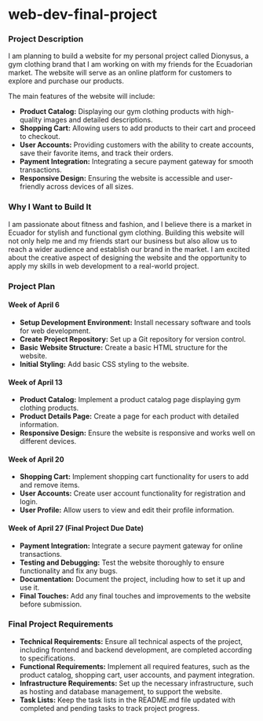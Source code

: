# web-dev-final-project
### Project Description
I am planning to build a website for my personal project called Dionysus, a gym clothing brand that I am working on with my friends for the Ecuadorian market. The website will serve as an online platform for customers to explore and purchase our products. 

The main features of the website will include:
- **Product Catalog:** Displaying our gym clothing products with high-quality images and detailed descriptions.
- **Shopping Cart:** Allowing users to add products to their cart and proceed to checkout.
- **User Accounts:** Providing customers with the ability to create accounts, save their favorite items, and track their orders.
- **Payment Integration:** Integrating a secure payment gateway for smooth transactions.
- **Responsive Design:** Ensuring the website is accessible and user-friendly across devices of all sizes.

### Why I Want to Build It
I am passionate about fitness and fashion, and I believe there is a market in Ecuador for stylish and functional gym clothing. Building this website will not only help me and my friends start our business but also allow us to reach a wider audience and establish our brand in the market. I am excited about the creative aspect of designing the website and the opportunity to apply my skills in web development to a real-world project.

### Project Plan

#### Week of April 6
- **Setup Development Environment:** Install necessary software and tools for web development.
- **Create Project Repository:** Set up a Git repository for version control.
- **Basic Website Structure:** Create a basic HTML structure for the website.
- **Initial Styling:** Add basic CSS styling to the website.

#### Week of April 13
- **Product Catalog:** Implement a product catalog page displaying gym clothing products.
- **Product Details Page:** Create a page for each product with detailed information.
- **Responsive Design:** Ensure the website is responsive and works well on different devices.

#### Week of April 20
- **Shopping Cart:** Implement shopping cart functionality for users to add and remove items.
- **User Accounts:** Create user account functionality for registration and login.
- **User Profile:** Allow users to view and edit their profile information.

#### Week of April 27 (Final Project Due Date)
- **Payment Integration:** Integrate a secure payment gateway for online transactions.
- **Testing and Debugging:** Test the website thoroughly to ensure functionality and fix any bugs.
- **Documentation:** Document the project, including how to set it up and use it.
- **Final Touches:** Add any final touches and improvements to the website before submission.

### Final Project Requirements
- **Technical Requirements:** Ensure all technical aspects of the project, including frontend and backend development, are completed according to specifications.
- **Functional Requirements:** Implement all required features, such as the product catalog, shopping cart, user accounts, and payment integration.
- **Infrastructure Requirements:** Set up the necessary infrastructure, such as hosting and database management, to support the website.
- **Task Lists:** Keep the task lists in the README.md file updated with completed and pending tasks to track project progress.